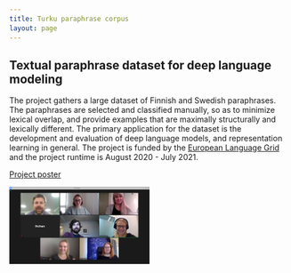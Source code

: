```yaml
---
title: Turku paraphrase corpus
layout: page
---
```

## Textual paraphrase dataset for deep language modeling
The project gathers a large dataset of Finnish and Swedish paraphrases. The paraphrases are selected and classified manually, so as to minimize lexical overlap, and provide examples that are maximally structurally and lexically different. The primary application for the dataset is the development and evaluation of deep language models, and representation learning in general. The project is funded by the [European Language Grid](https://www.european-language-grid.eu/) and the project runtime is August 2020 - July 2021.

<a href="assets/files/paraphrase-poster.pdf">Project poster</a>

<img style="width:50%" src="assets/images/paraphrase_team.jpg" />
